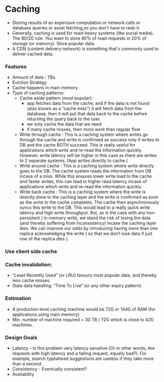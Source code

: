 # Caching
* Storing results of an expensive computation or network calls or database queries or asset fetching,so you don't have to redo it.
* Generally, caching is used for read-heavy systems (like social media). The 80/20 rule: You want to store 80% of read requests in 20% of storage (or memory). Store popular data.
* A CDN (content delivery network) is something that's commonly used to deliver cached data.

### Features
* Amount of data : TBs
* Eviction Strategy
* Cache happens in main memory
* Type of caching patterns:
  * Cache aside pattern (most popular):
     * app fetches data from the cache, and if the data is not found (also known as a “cache miss”) it will fetch data from the database, then it will put that data back to the cache before returning the query back to the user.
     * we only cache the data that we need
     * if many cache misses, then more work than regular flow   
  * Write through cache : This is a caching system where writes go through the cache and write is confirmed as success only if writes to DB and the cache BOTH succeed. This is really useful for applications which write and re-read the information quickly. However, write latency will be higher in this case as there are writes to 2 separate systems. (App writes directly to cache.)
  * Write around cache : This is a caching system where write directly goes to the DB. The cache system reads the information from DB incase of a miss. While this ensures lower write load to the cache and faster writes, this can lead to higher read latency incase of applications which write and re-read the information quickly.
  * Write back cache : This is a caching system where the write is directly done to the caching layer and the write is confirmed as soon as the write to the cache completes. The cache then asynchronously syncs this write to the DB. This would lead to a really quick write latency and high write throughput. But, as is the case with any non-persistent / in-memory write, we stand the risk of losing the data (and thereby suffering from inconsistency) incase the caching layer dies. We can improve our odds by introducing having more than one replica acknowledging the write ( so that we don’t lose data if just one of the replica dies ).

### Use client side cache

### Cache invalidation: 
* “Least Recently Used” (or LRU) favours most popular data, and thereby less cache misses.
* Stale data handling: “Time To Live” (or any other expiry pattern)

### Estimation
* A production level caching machine would be 72G or 144G of RAM (for applications using main memory)
* Min. number of machine required = 30 TB / 72G which is close to 420 machines.

### Design Goals
* Latency - Is this problem very latency sensitive (Or in other words, Are requests with high latency and a failing request, equally bad?). For example, search typeahead suggestions are useless if they take more than a second.
* Consistency - Eventually consistent?
* Availability

  
